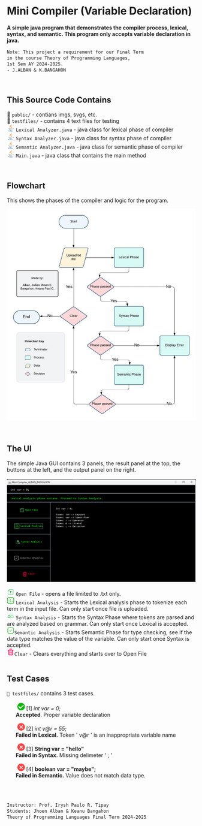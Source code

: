 # Mini Compiler (Variable Declaration)

**A simple java program that demonstrates the compiler process, lexical, syntax, and semantic. This program only accepts variable declaration in java.** <br>

    Note: This project a requirement for our Final Term 
    in the course Theory of Programming Languages,
    1st Sem AY 2024-2025.
    - J.ALBAN & K.BANGAHON


<br>


## This Source Code Contains
📁 `public/` - contians imgs, svgs, etc.<br>
📁 `testfiles/` - contains 4 text files for testing <br>
<img src="public/java-svgrepo-com.svg" alt="java" width="20"/> `Lexical Analyzer.java` - java class for lexical phase of compiler <br>
<img src="public/java-svgrepo-com.svg" alt="java" width="20"/> `Syntax Analyzer.java` - java class for syntax phase of compiler  <br>
<img src="public/java-svgrepo-com.svg" alt="java" width="20"/> `Semantic Analyzer.java` - java class for semantic phase of compiler  <br>
<img src="public/java-svgrepo-com.svg" alt="java" width="20"/> `Main.java`  - java class that contains the main method <br>


<br>

## Flowchart
This shows the phases of the compiler and logic for the program. 

![flowchart](public/flowchart.jpg) <br>



<br>

## The UI
The simple Java GUI contains 3 panels, the result panel at the top, the buttons at the left, and the output panel on the right.
 <br><br>
![alt text](public/lexical.png) <br>

<img src="public/upload-file.png" alt="java" width="20"/> `Open File` - opens a file limited to .txt only. <br>
<img src="public/chart.png" alt="java" width="20"/> `Lexical Analysis` - Starts the Lexical analysis phase to tokenize each term in the input file. Can only start once file is uploaded. <br>
<img src="public/gold.png" alt="java" width="20"/> `Syntax Analysis` - Starts the Syntax Phase where tokens are parsed and are analyzed based on grammar. Can only start once Lexical is accepted. <br>
<img src="public/tick.png" alt="java" width="20"/>`Semantic Analysis` - Starts Semantic Phase for type checking, see if the data type matches the value of the variable. Can only start once Syntax is accepted. <br>
<img src="public/delete.png" alt="java" width="20"/>`Clear` - Clears everything and starts over to Open File
 <br><br>

 ## Test Cases
`📁 testfiles/` contains 3 test cases. <br><br>
&nbsp;&nbsp;&nbsp;&nbsp;&nbsp;&nbsp;
<img src="public/check.png" alt="java" width="20"/> [1] *int var = 0;* <br> &nbsp;&nbsp;&nbsp;&nbsp;&nbsp;&nbsp;**Accepted**. Proper variable declaration
  
&nbsp;&nbsp;&nbsp;&nbsp;&nbsp;&nbsp; 
<img src="public/wrong.png" alt="java" width="20"/>
 [2] *int v@r = 55;* <br> &nbsp;&nbsp;&nbsp;&nbsp;&nbsp;&nbsp;**Failed in Lexical.** Token ' v@r ' is an inappropriate variable name
  
&nbsp;&nbsp;&nbsp;&nbsp;&nbsp;&nbsp;
<img src="public/wrong.png" alt="java" width="20"/>
[3] **String var = "hello"** <br> &nbsp;&nbsp;&nbsp;&nbsp;&nbsp;&nbsp;**Failed in Syntax.** Missing delimeter ' ; '
  
&nbsp;&nbsp;&nbsp;&nbsp;&nbsp;&nbsp;
<img src="public/wrong.png" alt="java" width="20"/>
[4] **boolean var = "maybe";** <br> &nbsp;&nbsp;&nbsp;&nbsp;&nbsp;&nbsp;**Failed in Semantic.** Value does not match data type.
  

 <br><br>


    Instructor: Prof. Irysh Paulo R. Tipay
    Students: Jhoen Alban & Keanu Bangahon
    Theory of Programming Languages Final Term 2024-2025
